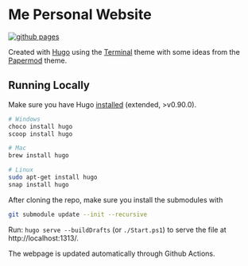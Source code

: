 # Me Personal Website

[![github pages](https://github.com/AntoniosBarotsis/antoniosbarotsis.github.io/actions/workflows/deploy.yml/badge.svg)](https://github.com/AntoniosBarotsis/antoniosbarotsis.github.io/actions/workflows/deploy.yml)

Created with [Hugo](https://gohugo.io/) using the [Terminal](https://github.com/panr/hugo-theme-terminal)
theme with some ideas from the [Papermod](https://github.com/adityatelange/hugo-PaperMod) theme.

## Running Locally

Make sure you have Hugo [installed](https://gohugo.io/getting-started/installing/)
(extended, >v0.90.0).

```sh
# Windows
choco install hugo
scoop install hugo

# Mac
brew install hugo

# Linux 
sudo apt-get install hugo
snap install hugo
```

After cloning the repo, make sure you install the submodules with

```sh
git submodule update --init --recursive
```

Run: `hugo serve --buildDrafts` (or `./Start.ps1`) to serve the file at http://localhost:1313/.

The webpage is updated automatically through Github Actions.